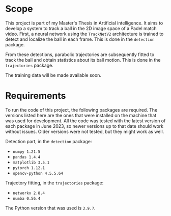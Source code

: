# Scope

This project is part of my Master's Thesis in Artificial intelligence. It aims to develop a system to track a ball in the 2D image space of a Padel match video. First, a neural network using the `TrackNetV2` architecture is trained to detect and localize the ball in each frame. This is done in the `detection` package.

From these detections, parabolic trajectories are subsequently fitted to track the ball and obtain statistics about its ball motion. This is done in the `trajectories` package.

The training data will be made available soon.

# Requirements

To run the code of this project, the following packages are required. The versions listed here are the ones that were installed on the machine that was used for development.
All the code was tested with the latest version of each package in June 2023, so newer versions up to that date should work without issues.
Older versions were not tested, but they might work as well.

Detection part, in the `detection` package:
 - `numpy 1.21.5`
 - `pandas 1.4.4`
 - `matplotlib 3.5.1`
 - `pytorch 1.12.1`
 - `opencv-python 4.5.5.64`

Trajectory fitting, in the `trajectories` package:
 - `networkx 2.8.4`
 - `numba 0.56.4`

The Python version that was used is `3.9.7`.
